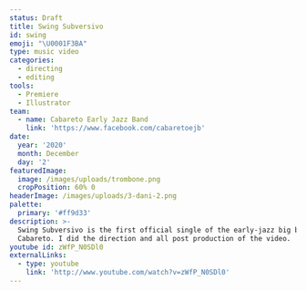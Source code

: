 ```yaml
---
status: Draft
title: Swing Subversivo
id: swing
emoji: "\U0001F3BA"
type: music video
categories:
  - directing
  - editing
tools:
  - Premiere
  - Illustrator
team:
  - name: Cabareto Early Jazz Band
    link: 'https://www.facebook.com/cabaretoejb'
date:
  year: '2020'
  month: December
  day: '2'
featuredImage:
  image: /images/uploads/trombone.png
  cropPosition: 60% 0
headerImage: /images/uploads/3-dani-2.png
palette:
  primary: '#ff9d33'
description: >-
  Swing Subversivo is the first official single of the early-jazz big band
  Cabareto. I did the direction and all post production of the video.
youtube id: zWfP_N0SDl0
externalLinks:
  - type: youtube
    link: 'http://www.youtube.com/watch?v=zWfP_N0SDl0'
---
```

